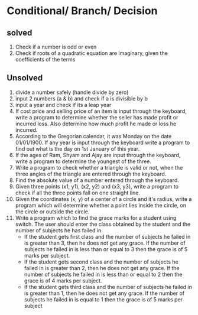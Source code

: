 # Conditional/ Branch/ Decision

## solved
1. Check if a number is odd or even
1. Check if roots of a quadratic equation are imaginary, given the coefficients of the terms

## Unsolved
1. divide a number safely (handle divide by zero)
1. input 2 numbers (a & b) and check if a is divisible by b
1. input a year and check if its a leap year
1. If cost price and selling price of an item is input through the keyboard, write a program to determine whether the seller has made profit or incurred loss. Also determine how much profit he made or loss he incurred.
1. According to the Gregorian calendar, it was Monday on the date 01/01/1900. If any year is input through the keyboard write a program to find out what is the day on 1st January of this year.
1. If the ages of Ram, Shyam and Ajay are input through the keyboard, write a program to determine the youngest of the three.
1. Write a program to check whether a triangle is valid or not, when the three angles of the triangle are entered through the keyboard.
1. Find the absolute value of a number entered through the keyboard.
1. Given three points (x1, y1), (x2, y2) and (x3, y3), write a program to check if all the three points fall on one straight line.
1. Given the coordinates (x, y) of a center of a circle and it's radius, write a program which will determine whether a point lies inside the circle, on the circle or outside the circle.
1. Write a program which to find the grace marks for a student using switch. The user should enter the class obtained by the student and the number of subjects he has failed in.
    - If the student gets first class and the number of subjects he failed in is greater than 3, then he does not get any grace. If the number of subjects he failed in is less than or equal to 3 then the grace is of 5 marks per subject.
    - If the student gets second class and the number of subjects he failed in is greater than 2, then he does not get any grace. If the number of subjects he failed in is less than or equal to 2 then the grace is of 4 marks per subject.
    - If the student gets third class and the number of subjects he failed in is greater than 1, then he does not get any grace. If the number of subjects he failed in is equal to 1 then the grace is of 5 marks per subject
